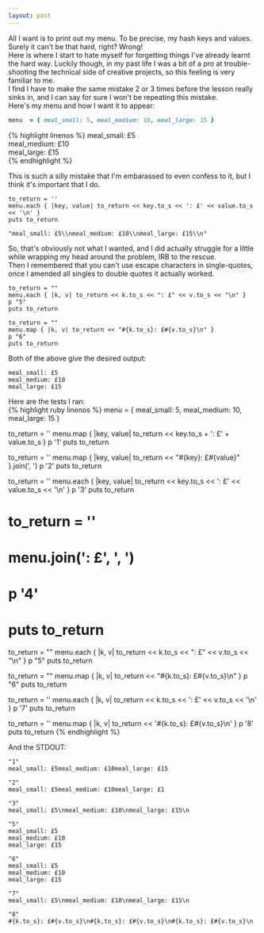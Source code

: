 ```yaml
---
layout: post
---
```

All I want is to print out my menu.  To be precise, my hash keys and values.  Surely it can't be that hard, right?  Wrong!  
Here is where I start to hate myself for forgetting things I've already learnt the hard way.  Luckily though, in my past life I was a bit of a pro at trouble-shooting the technical side of creative projects, so this feeling is very familiar to me.  
I find I have to make the same mistake 2 or 3 times before the lesson really sinks in, and I can say for sure I won't be repeating this mistake.  
Here's my menu and how I want it to appear:  
```ruby
menu  = { meal_small: 5, meal_medium: 10, meal_large: 15 }
```  
{% highlight linenos %}
meal_small: £5  
meal_medium: £10  
meal_large: £15  
{% endhighlight %}  

<!--more-->  

This is such a silly mistake that I'm embarassed to even confess to it, but I think it's important that I do.  
```
to_return = ''
menu.each { |key, value| to_return << key.to_s << ': £' << value.to_s << '\n' }
puts to_return
```
```
"meal_small: £5\\nmeal_medium: £10\\nmeal_large: £15\\n"
```  
So, that's obviously not what I wanted, and I did actually struggle for a little while wrapping my head around the problem, IRB to the rescue.  
Then I remembered that you can't use escape characters in single-quotes, once I amended all singles to double quotes it actually worked.  
```
to_return = ""
menu.each { |k, v| to_return << k.to_s << ": £" << v.to_s << "\n" }
p "5"
puts to_return

to_return = ""
menu.map { |k, v| to_return << "#{k.to_s}: £#{v.to_s}\n" }
p "6"
puts to_return
```  
Both of the above give the desired output:  
```
meal_small: £5
meal_medium: £10
meal_large: £15
```  

Here are the tests I ran:  
{% highlight ruby linenos %}
menu = { meal_small: 5, meal_medium: 10, meal_large: 15 }

to_return = ''
menu.map { |key, value| to_return << key.to_s + ': £' + value.to_s }
p '1'
puts to_return

to_return = ''
menu.map { |key, value| to_return << "#{key}: £#{value}" }.join(', ')
p '2'
puts to_return

to_return = ''
menu.each { |key, value| to_return << key.to_s << ': £' << value.to_s << '\n' }
p '3'
puts to_return

# to_return = ''
# menu.join(': £', ', ')
# p '4'
# puts to_return

to_return = ""
menu.each { |k, v| to_return << k.to_s << ": £" << v.to_s << "\n" }
p "5"
puts to_return

to_return = ""
menu.map { |k, v| to_return << "#{k.to_s}: £#{v.to_s}\n" }
p "6"
puts to_return

to_return = ''
menu.each { |k, v| to_return << k.to_s << ': £' << v.to_s << '\n' }
p '7'
puts to_return

to_return = ''
menu.map { |k, v| to_return << '#{k.to_s}: £#{v.to_s}\n' }
p '8'
puts to_return
{% endhighlight %}  

And the STDOUT:  
```
"1"
meal_small: £5meal_medium: £10meal_large: £15

"2"
meal_small: £5meal_medium: £10meal_large: £1

"3"
meal_small: £5\nmeal_medium: £10\nmeal_large: £15\n

"5"
meal_small: £5
meal_medium: £10
meal_large: £15

"6"
meal_small: £5
meal_medium: £10
meal_large: £15

"7"
meal_small: £5\nmeal_medium: £10\nmeal_large: £15\n

"8"
#{k.to_s}: £#{v.to_s}\n#{k.to_s}: £#{v.to_s}\n#{k.to_s}: £#{v.to_s}\n
```

